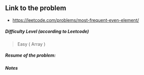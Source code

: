 ## Link to the problem
 
 - https://leetcode.com/problems/most-frequent-even-element/
 
 ##### Difficulty Level (according to Leetcode)
 
 > Easy ( Array )
 
 
 ##### Resume of the problem: 
 
 
 ##### Notes


